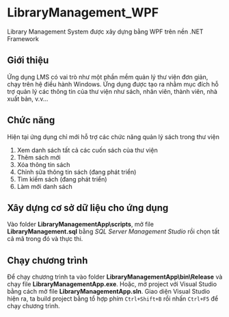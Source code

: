 # LibraryManagement_WPF
Library Management System được xây dựng bằng WPF trên nền .NET Framework
## Giới thiệu
Ứng dụng LMS có vai trò như một phần mềm quản lý thư viện đơn giản, chạy trên hệ điều hành Windows. Ứng dụng được tạo ra nhằm mục đích hỗ trợ quản lý các thông tin của thư viện
như sách, nhân viên, thành viên, nhà xuất bản, v.v... 
## Chức năng
Hiện tại ứng dụng chỉ mới hỗ trợ các chức năng quản lý sách trong thư viện
1.  Xem danh sách tất cả các cuốn sách của thư viện
2.  Thêm sách mới
3.  Xóa thông tin sách
4.  Chỉnh sửa thông tin sách (đang phát triển)
5.  Tìm kiếm sách (đang phát triển)
6.  Làm mới danh sách

## Xây dựng cơ sở dữ liệu cho ứng dụng
Vào folder **LibraryManagementApp\scripts**, mở file **LibraryManagement.sql** bằng *SQL Server Management Studio* rồi chọn tất cả mã trong đó và thực thi.
## Chạy chương trình
Để chạy chương trình ta vào folder **LibraryManagementApp\bin\Release** và chạy file **LibraryManagementApp.exe**.
Hoặc, mở project với Visual Studio bằng cách mở file **LibraryManagementApp.sln**.
Giao diện Visual Studio hiện ra, ta build project bằng tổ hợp phím `Ctrl+Shift+B` rồi nhấn `Ctrl+F5` để chạy chương trình.

